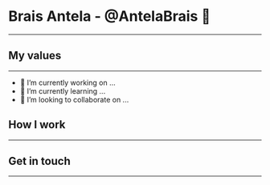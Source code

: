 # Brais Antela - @AntelaBrais 👋
---

## My values
---

- 🔭 I’m currently working on ...
- 🌱 I’m currently learning ...
- 👯 I’m looking to collaborate on ...


## How I work
---

## Get in touch
---
